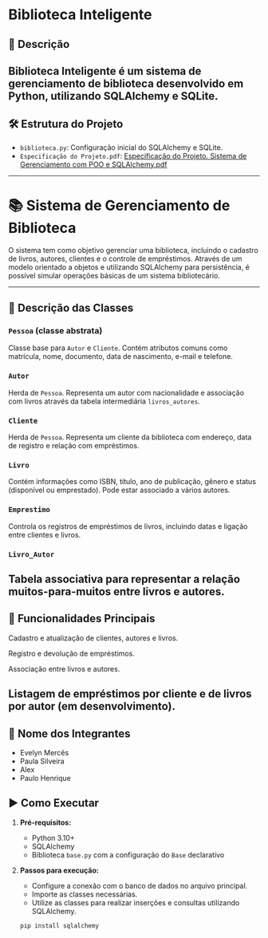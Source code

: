 # Biblioteca Inteligente

## 📝 Descrição
**Biblioteca Inteligente** é um sistema de gerenciamento de biblioteca desenvolvido em Python, utilizando SQLAlchemy e SQLite. 
----------------------------------------------------------------------------------------------------------------------------
## 🛠️ Estrutura do Projeto
- `biblioteca.py`: Configuração inicial do SQLAlchemy e SQLite.
- `Especificação do Projeto.pdf`: [Especificação do Projeto. Sistema de Gerenciamento com POO e SQLAlchemy.pdf](https://github.com/user-attachments/files/20265948/Especificacao.do.Projeto.Sistema.de.Gerenciamento.com.POO.e.SQLAlchemy.pdf)

----------------------------------------------------------------------------------------------------------------------------
# 📚 Sistema de Gerenciamento de Biblioteca

O sistema tem como objetivo gerenciar uma biblioteca, incluindo o cadastro de livros, autores, clientes e o controle de empréstimos. Através de um modelo orientado a objetos e utilizando SQLAlchemy para persistência, é possível simular operações básicas de um sistema bibliotecário.

----------------------------------------------------------------------------------------------------------------------------

## 🧩 Descrição das Classes

### `Pessoa` (classe abstrata)
Classe base para `Autor` e `Cliente`. Contém atributos comuns como matrícula, nome, documento, data de nascimento, e-mail e telefone.

### `Autor`
Herda de `Pessoa`. Representa um autor com nacionalidade e associação com livros através da tabela intermediária `livros_autores`.

### `Cliente`
Herda de `Pessoa`. Representa um cliente da biblioteca com endereço, data de registro e relação com empréstimos.

### `Livro`
Contém informações como ISBN, título, ano de publicação, gênero e status (disponível ou emprestado). Pode estar associado a vários autores.

### `Emprestimo`
Controla os registros de empréstimos de livros, incluindo datas e ligação entre clientes e livros.

### `Livro_Autor`
Tabela associativa para representar a relação muitos-para-muitos entre livros e autores.
---------------------------------------------------------------------------------------------------------------------------
## 🔧 Funcionalidades Principais
Cadastro e atualização de clientes, autores e livros.

Registro e devolução de empréstimos.

Associação entre livros e autores.

Listagem de empréstimos por cliente e de livros por autor (em desenvolvimento).
--------------------------------------------------------------------------------------------------------------------------
## 👥 Nome dos Integrantes
- Evelyn Mercês
- Paula Silveira
- Alex
- Paulo Henrique
## ▶️ Como Executar

1. **Pré-requisitos:**
   - Python 3.10+
   - SQLAlchemy
   - Biblioteca `base.py` com a configuração do `Base` declarativo

2. **Passos para execução:**
   - Configure a conexão com o banco de dados no arquivo principal.
   - Importe as classes necessárias.
   - Utilize as classes para realizar inserções e consultas utilizando SQLAlchemy.

   ```bash
   pip install sqlalchemy
